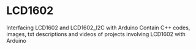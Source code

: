 # LCD1602
Interfacing LCD1602 and LCD1602_I2C with Arduino
Contain C++ codes, images, txt descriptions and videos of projects involving LCD1602 with Arduino 
